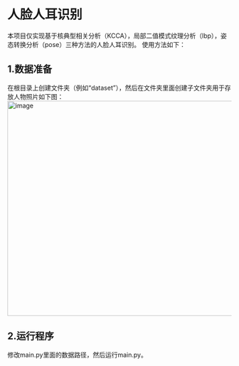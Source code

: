 人脸人耳识别
===
本项目仅实现基于核典型相关分析（KCCA），局部二值模式纹理分析（lbp），姿态转换分析（pose）三种方法的人脸人耳识别。
使用方法如下：

1.数据准备
---
在根目录上创建文件夹（例如“dataset”），然后在文件夹里面创建子文件夹用于存放人物照片如下图：
<img width="621" height="483" alt="image" src="https://github.com/user-attachments/assets/09c38002-4263-4b3b-91c2-f57b823fcbcb" />

2.运行程序
---
修改main.py里面的数据路径，然后运行main.py。
